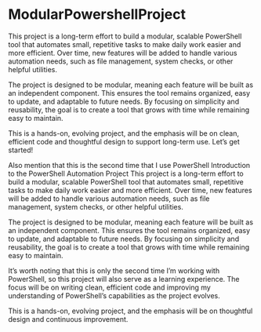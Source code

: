 # ModularPowershellProject

This project is a long-term effort to build a modular, scalable PowerShell tool that automates small, repetitive tasks to make daily work easier and more efficient. Over time, new features will be added to handle various automation needs, such as file management, system checks, or other helpful utilities.

The project is designed to be modular, meaning each feature will be built as an independent component. This ensures the tool remains organized, easy to update, and adaptable to future needs. By focusing on simplicity and reusability, the goal is to create a tool that grows with time while remaining easy to maintain.

This is a hands-on, evolving project, and the emphasis will be on clean, efficient code and thoughtful design to support long-term use. Let’s get started!

Also mention that this is the second time that I use PowerShell
Introduction to the PowerShell Automation Project
This project is a long-term effort to build a modular, scalable PowerShell tool that automates small, repetitive tasks to make daily work easier and more efficient. Over time, new features will be added to handle various automation needs, such as file management, system checks, or other helpful utilities.

The project is designed to be modular, meaning each feature will be built as an independent component. This ensures the tool remains organized, easy to update, and adaptable to future needs. By focusing on simplicity and reusability, the goal is to create a tool that grows with time while remaining easy to maintain.

It’s worth noting that this is only the second time I’m working with PowerShell, so this project will also serve as a learning experience. The focus will be on writing clean, efficient code and improving my understanding of PowerShell’s capabilities as the project evolves.

This is a hands-on, evolving project, and the emphasis will be on thoughtful design and continuous improvement.
